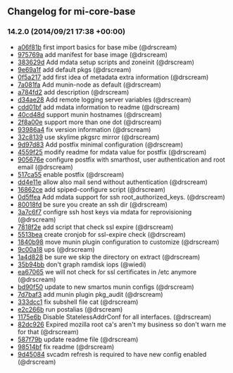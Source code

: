 ## Changelog for mi-core-base

### 14.2.0 (2014/09/21 17:38 +00:00)

- [a06f81b](https://github.com/skylime/mi-core-base/commit/a06f81b71b28f681c71320539409a22d0845e021) first import basics for base mibe (@drscream)
- [975769a](https://github.com/skylime/mi-core-base/commit/975769a098549e7c918e0c03aa487db82a9ee2cc) add manifest for base image (@drscream)
- [383629d](https://github.com/skylime/mi-core-base/commit/383629d683f483563cf34be4211c03c86cc6a2a9) Add mdata setup scripts and zoneinit (@drscream)
- [9e69a1f](https://github.com/skylime/mi-core-base/commit/9e69a1f8c8d50a3676ccae87869ef0f08857d213) add default pkgs (@drscream)
- [0f5a217](https://github.com/skylime/mi-core-base/commit/0f5a217efbc965e86c15aa83ecc92a9dedeb2db9) add first idea of metadata extra information (@drscream)
- [7a081fa](https://github.com/skylime/mi-core-base/commit/7a081face1e6838e80a4d37cd169103901c8b249) Add munin-node as default (@drscream)
- [a784fd2](https://github.com/skylime/mi-core-base/commit/a784fd206623f36f8002f81334667ed9059bdf02) add description (@drscream)
- [d34ae28](https://github.com/skylime/mi-core-base/commit/d34ae282b288d531d24e71fd5496a5b183295e8f) Add remote logging server variables (@drscream)
- [cdd01bf](https://github.com/skylime/mi-core-base/commit/cdd01bfc667ec38b43c32168ee708ed3c05b0e5e) add mdata information to readme (@drscream)
- [40cd48d](https://github.com/skylime/mi-core-base/commit/40cd48d579efc2284d373c5a88581fea3990da6f) support munin hostnames (@drscream)
- [2f8a00e](https://github.com/skylime/mi-core-base/commit/2f8a00e164944e025e49f642f1e5b2dcd43b6fdd) support more than one dot (@drscream)
- [93986a4](https://github.com/skylime/mi-core-base/commit/93986a45f4fc5193cfb78379c3bbde70503fa2c8) fix version information (@drscream)
- [32c8139](https://github.com/skylime/mi-core-base/commit/32c8139e5288043873c67cca34126cc335d6d40a) use skylime pkgsrc mirror (@drscream)
- [9d97d83](https://github.com/skylime/mi-core-base/commit/9d97d83daa2b41d5373b4b86607f22c8239d5d61) Add postfix minimal configuration (@drscream)
- [4559f25](https://github.com/skylime/mi-core-base/commit/4559f255360225b49cd677251aae06268866a5be) modify readme for mdata value for postfix (@drscream)
- [905676e](https://github.com/skylime/mi-core-base/commit/905676e1789b456a471e7a998688d36c6d33e87f) configure postfix with smarthost, user authentication and root email (@drscream)
- [517ca55](https://github.com/skylime/mi-core-base/commit/517ca55075ad320988b0399fd387e29cdfa536f7) enable postfix (@drscream)
- [dd4e11e](https://github.com/skylime/mi-core-base/commit/dd4e11eee51f0f1b5998b218d2064cffaded8ea9) allow also mail send without authentication (@drscream)
- [16862ce](https://github.com/skylime/mi-core-base/commit/16862ce42c1c387618ced3c65396be20339d16f3) add spiped-configure script (@drscream)
- [0d5ffea](https://github.com/skylime/mi-core-base/commit/0d5ffea6c65e176581b75998ef62d7e3da21c71b) Add mdata support for ssh root_authorized_keys. (@drscream)
- [80018fd](https://github.com/skylime/mi-core-base/commit/80018fdf371b2e78ce3ef8c849c80b944046f847) be sure you create an ssh dir (@drscream)
- [3a7c6f7](https://github.com/skylime/mi-core-base/commit/3a7c6f700eadabade580d6654b30ac19c56e1a63) configre ssh host keys via mdata for reprovisioning (@drscream)
- [7818f2e](https://github.com/skylime/mi-core-base/commit/7818f2e3f4a2e90140677e83b4432f8ced85a054) add script that check ssl expire (@drscream)
- [5513bea](https://github.com/skylime/mi-core-base/commit/5513bea1325e643f6875b4b54e5f3fbbb42974b6) create cronjob for ssl-expire check (@drscream)
- [1840b98](https://github.com/skylime/mi-core-base/commit/1840b98d5b4b4d261f1627046a51447cf1ea4d60) move munin plugin configuration to customize (@drscream)
- [9c00a18](https://github.com/skylime/mi-core-base/commit/9c00a18bd70c6b8066b9608602f4dc4f2014eeb3) ups (@drscream)
- [1a4d828](https://github.com/skylime/mi-core-base/commit/1a4d82812485cf1da08ca5ff1da3f925da83061a) be sure we skip the directory on extract (@drscream)
- [35b94bb](https://github.com/skylime/mi-core-base/commit/35b94bb0077a92f932b05897bf9b8e8dc4890d7e) don't graph ramdisk iops (@wiedi)
- [ea67065](https://github.com/skylime/mi-core-base/commit/ea670656ff0e81a038c8a23fd1082788e62705d3) we will not check for ssl certificates in /etc anymore (@drscream)
- [bd90f50](https://github.com/skylime/mi-core-base/commit/bd90f50e23fbaddc029b69baa3e665d5a48319a3) update to new smartos munin configs (@drscream)
- [7d7baf3](https://github.com/skylime/mi-core-base/commit/7d7baf333e6a1e16d526efa3821395b8954a60d1) add munin plugin pkg_audit (@drscream)
- [333dcc1](https://github.com/skylime/mi-core-base/commit/333dcc165960eb3f359782519736db6f6f21b398) fix subshell file cat (@drscream)
- [e2c266b](https://github.com/skylime/mi-core-base/commit/e2c266b631c4979e7f056565239359087e707760) run postalias (@drscream)
- [1175e6b](https://github.com/skylime/mi-core-base/commit/1175e6b48b06bbdb10daa3c6f293ef74d6f3c717) Disable StatelessAddrConf for all interfaces. (@drscream)
- [82dc926](https://github.com/skylime/mi-core-base/commit/82dc926f68a11ca6d549090879c5d167f78e8606) Expired mozilla root ca's aren't my business so don't warn me for that (@drscream)
- [587f79b](https://github.com/skylime/mi-core-base/commit/587f79ba3194a06d4ad7480607a0ec5ad00b30d6) update readme file (@drscream)
- [98514bf](https://github.com/skylime/mi-core-base/commit/98514bf50b2594ee6f319b359feab57b5f4b76f6) fix readme (@drscream)
- [9d45084](https://github.com/skylime/mi-core-base/commit/9d45084cfb7deb5aa02593a33f254265f94553d1) svcadm refresh is required to have new config enabled (@drscream)
